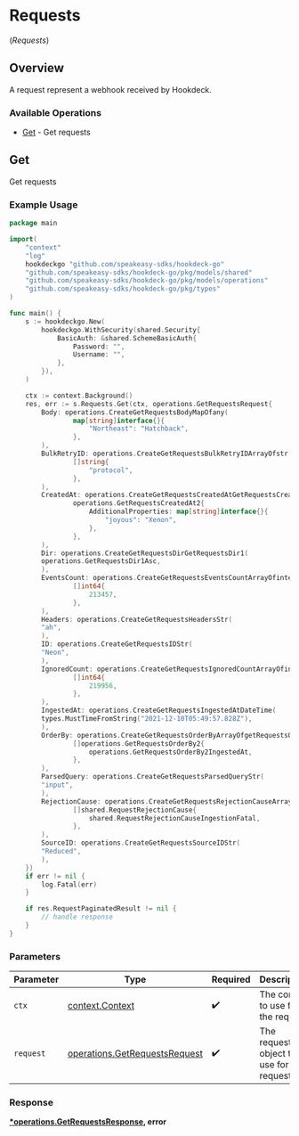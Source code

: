 # Requests
(*Requests*)

## Overview

A request represent a webhook received by Hookdeck.

### Available Operations

* [Get](#get) - Get requests

## Get

Get requests

### Example Usage

```go
package main

import(
	"context"
	"log"
	hookdeckgo "github.com/speakeasy-sdks/hookdeck-go"
	"github.com/speakeasy-sdks/hookdeck-go/pkg/models/shared"
	"github.com/speakeasy-sdks/hookdeck-go/pkg/models/operations"
	"github.com/speakeasy-sdks/hookdeck-go/pkg/types"
)

func main() {
    s := hookdeckgo.New(
        hookdeckgo.WithSecurity(shared.Security{
            BasicAuth: &shared.SchemeBasicAuth{
                Password: "",
                Username: "",
            },
        }),
    )

    ctx := context.Background()
    res, err := s.Requests.Get(ctx, operations.GetRequestsRequest{
        Body: operations.CreateGetRequestsBodyMapOfany(
                map[string]interface{}{
                    "Northeast": "Hatchback",
                },
        ),
        BulkRetryID: operations.CreateGetRequestsBulkRetryIDArrayOfstr(
                []string{
                    "protocol",
                },
        ),
        CreatedAt: operations.CreateGetRequestsCreatedAtGetRequestsCreatedAt2(
                operations.GetRequestsCreatedAt2{
                    AdditionalProperties: map[string]interface{}{
                        "joyous": "Xenon",
                    },
                },
        ),
        Dir: operations.CreateGetRequestsDirGetRequestsDir1(
        operations.GetRequestsDir1Asc,
        ),
        EventsCount: operations.CreateGetRequestsEventsCountArrayOfinteger(
                []int64{
                    213457,
                },
        ),
        Headers: operations.CreateGetRequestsHeadersStr(
        "ah",
        ),
        ID: operations.CreateGetRequestsIDStr(
        "Neon",
        ),
        IgnoredCount: operations.CreateGetRequestsIgnoredCountArrayOfinteger(
                []int64{
                    219956,
                },
        ),
        IngestedAt: operations.CreateGetRequestsIngestedAtDateTime(
        types.MustTimeFromString("2021-12-10T05:49:57.828Z"),
        ),
        OrderBy: operations.CreateGetRequestsOrderByArrayOfgetRequestsOrderBy2(
                []operations.GetRequestsOrderBy2{
                    operations.GetRequestsOrderBy2IngestedAt,
                },
        ),
        ParsedQuery: operations.CreateGetRequestsParsedQueryStr(
        "input",
        ),
        RejectionCause: operations.CreateGetRequestsRejectionCauseArrayOfRequestRejectionCause(
                []shared.RequestRejectionCause{
                    shared.RequestRejectionCauseIngestionFatal,
                },
        ),
        SourceID: operations.CreateGetRequestsSourceIDStr(
        "Reduced",
        ),
    })
    if err != nil {
        log.Fatal(err)
    }

    if res.RequestPaginatedResult != nil {
        // handle response
    }
}
```

### Parameters

| Parameter                                                                      | Type                                                                           | Required                                                                       | Description                                                                    |
| ------------------------------------------------------------------------------ | ------------------------------------------------------------------------------ | ------------------------------------------------------------------------------ | ------------------------------------------------------------------------------ |
| `ctx`                                                                          | [context.Context](https://pkg.go.dev/context#Context)                          | :heavy_check_mark:                                                             | The context to use for the request.                                            |
| `request`                                                                      | [operations.GetRequestsRequest](../../models/operations/getrequestsrequest.md) | :heavy_check_mark:                                                             | The request object to use for the request.                                     |


### Response

**[*operations.GetRequestsResponse](../../models/operations/getrequestsresponse.md), error**

